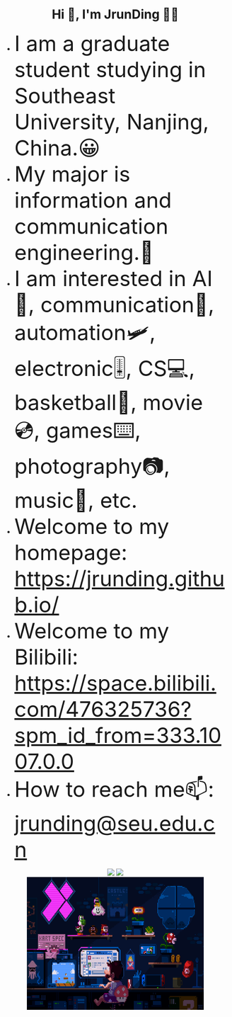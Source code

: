 <h1 align="center">Hi 👋, I'm JrunDing 👨‍💻</h1>

- <font size=8>I am a graduate student studying in Southeast University, Nanjing, China.😀</font>
- <font size=8>My major is information and communication engineering.📡</font>
- <font size=8>I am interested in AI🤖, communication📱, automation🛩️, electronic🎚️, CS💻, basketball🏀, movie💿, games⌨️, photography📷, music🎵, etc.</font>
- <font size=8>Welcome to my homepage: https://jrunding.github.io/</font>
- <font size=8>Welcome to my Bilibili: https://space.bilibili.com/476325736?spm_id_from=333.1007.0.0</font>
- <font size=8>How to reach me📫: jrunding@seu.edu.cn</font>


<div align="center">
<span>  </span>
<img height="150px" src="https://github-readme-stats.vercel.app/api?username=JrunDing" /><span>  </span><img height="150px" src="https://github-readme-stats.vercel.app/api/top-langs/?username=JrunDing&layout=compact&langs_count=8" />
<span>  </span>
</div>

<div align=center> <img width="400" height="300" src="https://github.com/codeman008/codeman008/blob/main/225813708-98b745f2-7d22-48cf-9150-083f1b00d6c9.gif"/> </div>

